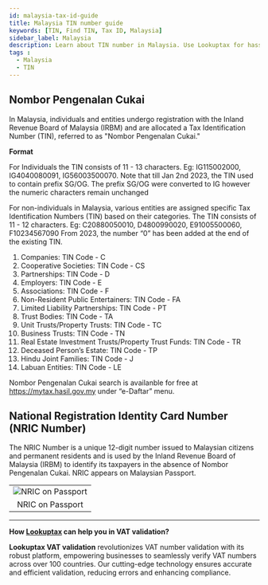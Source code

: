 ```yaml
---
id: malaysia-tax-id-guide
title: Malaysia TIN number guide
keywords: [TIN, Find TIN, Tax ID, Malaysia]
sidebar_label: Malaysia
description: Learn about TIN number in Malaysia. Use Lookuptax for hassle-free tax id validation in Malaysia and other 100+ countries
tags : 
  - Malaysia
  - TIN
---
```


## Nombor Pengenalan Cukai
In Malaysia, individuals and entities undergo registration with the Inland Revenue Board of Malaysia (IRBM) and are allocated a Tax Identification Number (TIN), referred to as "Nombor Pengenalan Cukai." 

**Format**

For Individuals the TIN consists of 11 - 13 characters. Eg: IG115002000, IG4040080091, IG56003500070. Note that till Jan 2nd 2023, the TIN used to contain prefix SG/OG. The prefix SG/OG were converted to IG however the numeric characters
remain unchanged

For non-individuals in Malaysia, various entities are assigned specific Tax Identification Numbers (TIN) based on their categories. The TIN consists of 11 - 12 characters. Eg: C20880050010, D4800990020, E91005500060, F10234567090 From 2023, the number “0” has been added at the end of the existing TIN. 

1. Companies: TIN Code - C
2. Cooperative Societies: TIN Code - CS
3. Partnerships: TIN Code - D
4. Employers: TIN Code - E
5. Associations: TIN Code - F
6. Non-Resident Public Entertainers: TIN Code - FA
7. Limited Liability Partnerships: TIN Code - PT
8. Trust Bodies: TIN Code - TA
9. Unit Trusts/Property Trusts: TIN Code - TC
10. Business Trusts: TIN Code - TN
11. Real Estate Investment Trusts/Property Trust Funds: TIN Code - TR
12. Deceased Person’s Estate: TIN Code - TP
13. Hindu Joint Families: TIN Code - J
14. Labuan Entities: TIN Code - LE

Nombor Pengenalan Cukai search is availanble for free at https://mytax.hasil.gov.my under “e-Daftar” menu.


## National Registration Identity Card Number (NRIC Number)
The NRIC Number is a unique 12-digit number issued to Malaysian citizens and permanent residents and is used by the Inland Revenue Board of Malaysia (IRBM) to identify its taxpayers in the absence of Nombor Pengenalan Cukai. NRIC appears on Malaysian Passport. 

<table align="center" border="0px" border-color="#dedede"><tr><td>
  <img src="/docs/img/taxid/nric-malaysia.PNG" alt="NRIC on Passport" title="NRIC on Passport"/>
  </td></tr>
  <tr><td align="center">NRIC on Passport</td></tr>
</table>


----
**How [Lookuptax](https://lookuptax.com/) can help you in VAT validation?**

**Lookuptax VAT validation** revolutionizes VAT number validation with its robust platform, empowering businesses to seamlessly verify VAT numbers across over 100 countries. Our cutting-edge technology ensures accurate and efficient validation, reducing errors and enhancing compliance.
